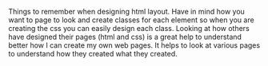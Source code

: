 Things to remember when designing html layout. Have in mind how you want to page to look and create classes for each element so when you are creating the css you can easily design each class. 
Looking at how others have designed their pages (html and css) is a great help to understand better how I can create my own web pages. It helps to look at various pages to understand how they created what they created. 